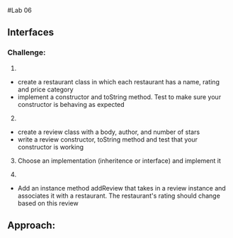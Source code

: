 #Lab 06

## Interfaces

### Challenge:
1. 
- create a restaurant class in which each restaurant has a name, rating and price category
- implement a constructor and toString method. Test to make sure your constructor is behaving as expected

2.
- create a review class with a body, author, and number of stars
- write a review constructor, toString method and test that your constructor is working

3. Choose an implementation (inheritence or interface) and implement it

4. 
- Add an instance method addReview that takes in a review instance and associates it with a restaurant. The restaurant's rating should change based on this review
## Approach:

